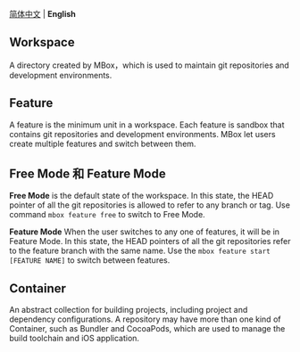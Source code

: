 [简体中文](https://github.com/MBoxPlus/mbox/wiki/MBox-terminology-cn) | **English**

## Workspace

A directory created by MBox，which is used to maintain git repositories and development environments.

## Feature

A feature is the minimum unit in a workspace. Each feature is sandbox that contains git repositories and development environments.  MBox let users create multiple features and switch between them.


## Free Mode 和 Feature Mode

**Free Mode** is the default state of the workspace. In this state, the HEAD pointer of all the git repositories is allowed to refer to any branch or tag. Use command `mbox feature free` to switch to Free Mode.

**Feature Mode** When the user switches to any one of features, it will be in Feature Mode. In this state, the HEAD pointers of all the git  repositories refer to the feature branch with the same name. Use the `mbox feature start [FEATURE NAME]` to switch between features.

## Container

An abstract collection for building projects, including project and dependency configurations. A repository may have more than one kind of Container, such as Bundler and CocoaPods, which are used to manage the build toolchain and iOS application.
